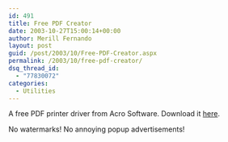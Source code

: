 ```yaml
---
id: 491
title: Free PDF Creator
date: 2003-10-27T15:00:14+00:00
author: Merill Fernando
layout: post
guid: /post/2003/10/Free-PDF-Creator.aspx
permalink: /2003/10/free-pdf-creator/
dsq_thread_id:
  - "77830072"
categories:
  - Utilities
---
```

<body xmlns="http://www.w3.org/1999/xhtml">
    <p>
        A free PDF printer driver from Acro Software. Download it <a href="http://www.acrosoftware.com/Download.htm">here</a>.
    </p>
    <p>
        No watermarks! No annoying popup advertisements!
    </p>
</body>